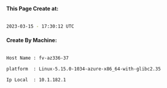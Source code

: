 
   
#### This Page Create at:

```bash

2023-03-15 - 17:30:12 UTC

```

#### Create By Machine:

```bash

Host Name : fv-az336-37

platform  : Linux-5.15.0-1034-azure-x86_64-with-glibc2.35

Ip Local  : 10.1.182.1

```

